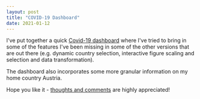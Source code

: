 ```yaml
---
layout: post
title: "COVID-19 Dashboard"
date: 2021-01-12
---
```


I've put together a quick [Covid-19 dashboard](https://amannj.shinyapps.io/COVID-19_Dashboard/) where I've tried to bring in some of the features I've been missing in some of the other versions that are out there (e.g. dynamic country selection, interactive figure scaling and selection and data transformation).

The dashboard also incorporates some more granular information on my home country Austria.

Hope you like it - [thoughts and comments](https://github.com/amannj/COVID-19/issues) are highly appreciated!